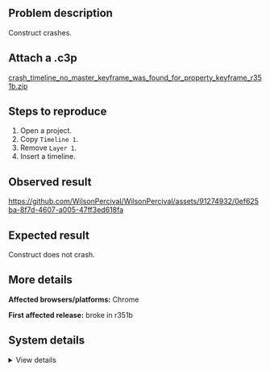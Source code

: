 ## Problem description

Construct crashes.

## Attach a .c3p

[crash_timeline_no_master_keyframe_was_found_for_property_keyframe_r351b.zip](https://github.com/WilsonPercival/WilsonPercival/files/12209899/crash_timeline_no_master_keyframe_was_found_for_property_keyframe_r351b.zip)

## Steps to reproduce

1. Open a project.
2. Copy `Timeline 1`.
3. Remove `Layer 1`.
4. Insert a timeline.

## Observed result

https://github.com/WilsonPercival/WilsonPercival/assets/91274932/0ef625ba-8f7d-4607-a005-47ff3ed618fa

## Expected result

Construct does not crash.

## More details



**Affected browsers/platforms:** Chrome

**First affected release:** broke in r351b

## System details

<details><summary>View details</summary>

Error report information
Type: assertion failure
Message: no master keyframe was found for property keyframe
Stack: Error at oa.T_a (https://editor.construct.net/r351/main.js:1119:314) at window.assert (https://editor.construct.net/r351/main.js:1034:353) at d.Vma (https://editor.construct.net/r351/projectResources.js:1209:104) at d.Izc (https://editor.construct.net/r351/projectResources.js:1209:181) at d.z4b (https://editor.construct.net/r351/projectResources.js:1210:13) at https://editor.construct.net/r351/projectResources.js:1214:481 at d.fMc (https://editor.construct.net/r351/projectResources.js:1056:175) at d.m6a (https://editor.construct.net/r351/projectResources.js:1056:239) at d.XIa (https://editor.construct.net/r351/projectResources.js:1056:402) at d.Ha (https://editor.construct.net/r351/projectResources.js:1214:447)
Construct version: r351
URL: https://editor.construct.net/r351/
Date: Sun Jul 30 2023 21:55:23 GMT+0300 (Восточная Европа, летнее время)
Uptime: 39 s

Platform information
Product: Construct 3 r351 (beta)
Browser: Chrome 115.0.5790.110
Browser engine: Chromium
Context: browser
Operating system: Windows 11
Device type: desktop
Device pixel ratio: 1.5
Logical CPU cores: 16
Approx. device memory: 8 GB
User agent: Mozilla/5.0 (Windows NT 10.0; Win64; x64) AppleWebKit/537.36 (KHTML, like Gecko) Chrome/115.0.0.0 Safari/537.36
Language setting: en-US

WebGL information
Version string: WebGL 2.0 (OpenGL ES 3.0 Chromium)
Numeric version: 2
Supports NPOT textures: yes
Supports GPU profiling: no
Supports highp precision: yes
Vendor: Google Inc. (AMD)
Renderer: ANGLE (AMD, AMD Radeon(TM) Graphics Direct3D11 vs_5_0 ps_5_0, D3D11)
Major performance caveat: no
Maximum texture size: 16384
Point size range: 1 to 1024
Extensions: EXT_color_buffer_float, EXT_color_buffer_half_float, EXT_disjoint_timer_query_webgl2, EXT_float_blend, EXT_texture_compression_bptc, EXT_texture_compression_rgtc, EXT_texture_filter_anisotropic, EXT_texture_norm16, KHR_parallel_shader_compile, OES_draw_buffers_indexed, OES_texture_float_linear, OVR_multiview2, WEBGL_compressed_texture_s3tc, WEBGL_compressed_texture_s3tc_srgb, WEBGL_debug_renderer_info, WEBGL_debug_shaders, WEBGL_lose_context, WEBGL_multi_draw, WEBGL_provoking_vertex

</details>
